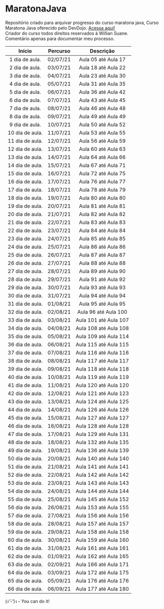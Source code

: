 # MaratonaJava
Repositório criado para arquivar progresso do curso maratona java, 
Curso Maratona Java oferecido pelo DevDojo. <a href="https://youtube.com/playlist?list=PL62G310vn6nHrMr1tFLNOYP_c73m6nAzL"> Acessa aqui!<a/></br>
Criador do curso todos direitos reservados à Willian Suane.
  </br>
Comentário apenas para documentar meu processo.


  Início      |   Percurso  |     Descrição     |
:-----------: |:-----------:|:-----------------:|
1 dia de aula.|  02/07/21 | Aula 05 até Aula 17 
2 dia de aula.|  03/07/21 | Aula 18 até Aula 22
3 dia de aula.|  04/07/21 | Aula 23 até Aula 30
4 dia de aula.|  05/07/21 | Aula 31 até Aula 35
5 dia de aula.|  06/07/21 | Aula 36 até Aula 42
6 dia de aula.|  07/07/21 | Aula 43 até Aula 45
7 dia de aula.|  08/07/21 | Aula 46 até Aula 48
8 dia de aula.|  09/07/21 | Aula 49 até Aula 49
9 dia de aula.|  10/07/21 | Aula 50 até Aula 52
10 dia de aula.| 11/07/21 | Aula 53 até Aula 55
11 dia de aula.| 12/07/21 | Aula 56 até Aula 59
12 dia de aula.| 13/07/21 | Aula 60 até Aula 63
13 dia de aula.| 14/07/21 | Aula 64 até Aula 66
14 dia de aula.| 15/07/21 | Aula 67 até Aula 71
15 dia de aula.| 16/07/21 | Aula 72 até Aula 75
16 dia de aula.| 17/07/21 | Aula 76 até Aula 77
17 dia de aula.| 18/07/21 | Aula 78 até Aula 79
18 dia de aula.| 19/07/21 | Aula 80 até Aula 80
19 dia de aula.| 20/07/21 | Aula 81 até Aula 81
20 dia de aula.| 21/07/21 | Aula 82 até Aula 82
21 dia de aula.| 22/07/21 | Aula 83 até Aula 83
22 dia de aula.| 23/07/21 | Aula 84 até Aula 84
23 dia de aula.| 24/07/21 | Aula 85 até Aula 85
24 dia de aula.| 25/07/21 | Aula 86 até Aula 86
25 dia de aula.| 26/07/21 | Aula 87 até Aula 87
26 dia de aula.| 27/07/21 | Aula 88 até Aula 88
27 dia de aula.| 28/07/21 | Aula 89 até Aula 90
28 dia de aula.| 29/07/21 | Aula 91 até Aula 92
29 dia de aula.| 30/07/21 | Aula 93 até Aula 93
30 dia de aula.| 31/07/21 | Aula 94 até Aula 94
31 dia de aula.| 01/08/21 | Aula 95 até Aula 95
32 dia de aula.| 02/08/21 | Aula 96 até Aula 100
33 dia de aula.| 03/08/21 | Aula 101 até Aula 107
34 dia de aula.| 04/08/21 | Aula 108 até Aula 108
35 dia de aula.| 05/08/21 | Aula 109 até Aula 114
36 dia de aula.| 06/08/21 | Aula 115 até Aula 115
37 dia de aula.| 07/08/21 | Aula 116 até Aula 116
38 dia de aula.| 08/08/21 | Aula 117 até Aula 117
39 dia de aula.| 09/08/21 | Aula 118 até Aula 118
40 dia de aula.| 10/08/21 | Aula 119 até Aula 119
41 dia de aula.| 11/08/21 | Aula 120 até Aula 120
42 dia de aula.| 12/08/21 | Aula 121 até Aula 123
43 dia de aula.| 13/08/21 | Aula 124 até Aula 125
44 dia de aula.| 14/08/21 | Aula 126 até Aula 126
45 dia de aula.| 15/08/21 | Aula 127 até Aula 127
46 dia de aula.| 16/08/21 | Aula 128 até Aula 128
47 dia de aula.| 17/08/21 | Aula 129 até Aula 131
48 dia de aula.| 18/08/21 | Aula 132 até Aula 135
49 dia de aula.| 19/08/21 | Aula 136 até Aula 139
50 dia de aula.| 20/08/21 | Aula 140 até Aula 140
51 dia de aula.| 21/08/21 | Aula 141 até Aula 141
52 dia de aula.| 22/08/21 | Aula 142 até Aula 142
53 dia de aula.| 23/08/21 | Aula 143 até Aula 143
54 dia de aula.| 24/08/21 | Aula 144 até Aula 144
55 dia de aula.| 25/08/21 | Aula 145 até Aula 152
56 dia de aula.| 26/08/21 | Aula 153 até Aula 155
57 dia de aula.| 27/08/21 | Aula 156 até Aula 156
58 dia de aula.| 28/08/21 | Aula 157 até Aula 157
59 dia de aula.| 29/08/21 | Aula 158 até Aula 158
60 dia de aula.| 30/08/21 | Aula 159 até Aula 160
61 dia de aula.| 31/08/21 | Aula 161 até Aula 161
62 dia de aula.| 01/09/21 | Aula 162 até Aula 165 
63 dia de aula.| 02/09/21 | Aula 166 até Aula 171
64 dia de aula.| 03/09/21 | Aula 172 até Aula 175
65 dia de aula.| 05/09/21 | Aula 176 até Aula 176
66 dia de aula.| 06/09/21 | Aula 177 até Aula 180

























(ง'̀-'́)ง - You can do it!
